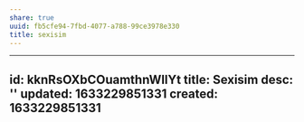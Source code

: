 ```yaml
---
share: true
uuid: fb5cfe94-7fbd-4077-a788-99ce3978e330
title: sexisim
---
```

---
id: kknRsOXbCOuamthnWIlYt
title: Sexisim
desc: ''
updated: 1633229851331
created: 1633229851331
---


